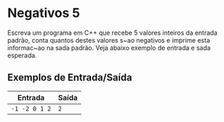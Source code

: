 # Negativos 5

Escreva um programa em C++ que recebe 5 valores inteiros da entrada padrão, conta quantos destes valores s~ao negativos e imprime esta informac~ao na sada padrão. Veja abaixo exemplo de entrada e sada esperada.

## Exemplos de Entrada/Saída


Entrada | Saída
------- | -----
`-1 -2 0 1 2` | `2`

